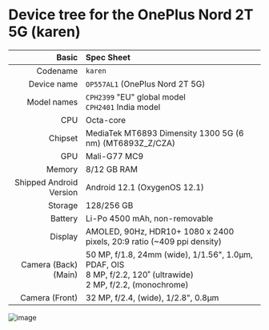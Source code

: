Device tree for the OnePlus Nord 2T 5G (karen)
=================================================

| Basic                   | Spec Sheet                                                                                                                     |
| -----------------------:|:------------------------------------------------------------------------------------------------------------------------------ |
| Codename                | `karen`                                                                                                                        |
| Device name             | `OP557AL1` (OnePlus Nord 2T 5G)                                                                                                |
| Model names             | `CPH2399` "EU" global model<br/>`CPH2401` India model                                                                          |
| CPU                     | Octa-core                                                                                                                      |
| Chipset                 | MediaTek MT6893 Dimensity 1300 5G (6 nm) (MT6893Z_Z/CZA)                                                                       |
| GPU                     | Mali-G77 MC9                                                                                                                   |
| Memory                  | 8/12 GB RAM                                                                                                                    |
| Shipped Android Version | Android 12.1 (OxygenOS 12.1)                                                                                                   |
| Storage                 | 128/256 GB                                                                                                                     |
| Battery                 | Li-Po 4500 mAh, non-removable                                                                                                  |
| Display                 | AMOLED, 90Hz, HDR10+ 1080 x 2400 pixels, 20:9 ratio (~409 ppi density)                                                         |
| Camera (Back)(Main)     | 50 MP, f/1.8, 24mm (wide), 1/1.56", 1.0µm, PDAF, OIS<br/>8 MP, f/2.2, 120˚ (ultrawide)<br/>2 MP, f/2.2, (monochrome)           |
| Camera (Front)          | 32 MP, f/2.4, (wide), 1/2.8", 0.8µm                                                                                            |

![image](https://fdn2.gsmarena.com/vv/pics/oneplus/oneplus-nord-2t-5g-1.jpg)

